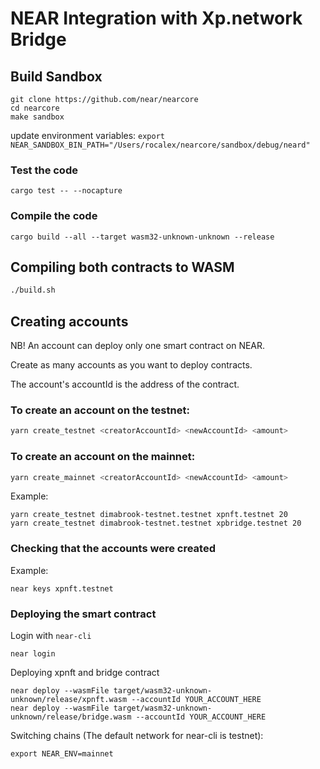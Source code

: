 # NEAR Integration with Xp.network Bridge

## Build Sandbox

```
git clone https://github.com/near/nearcore
cd nearcore
make sandbox
```

update environment variables: `export NEAR_SANDBOX_BIN_PATH="/Users/rocalex/nearcore/sandbox/debug/neard"`

### Test the code

```
cargo test -- --nocapture
```

### Compile the code

```
cargo build --all --target wasm32-unknown-unknown --release
```

## Compiling both contracts to WASM

```bash
./build.sh
```

## Creating accounts

NB! An account can deploy only one smart contract on NEAR.

Create as many accounts as you want to deploy contracts.

The account's accountId is the address of the contract.

### To create an account on the testnet:

```bash
yarn create_testnet <creatorAccountId> <newAccountId> <amount>
```

### To create an account on the mainnet:

```bash
yarn create_mainnet <creatorAccountId> <newAccountId> <amount>
```

Example:

```
yarn create_testnet dimabrook-testnet.testnet xpnft.testnet 20
yarn create_testnet dimabrook-testnet.testnet xpbridge.testnet 20
```

### Checking that the accounts were created

Example:

```
near keys xpnft.testnet
```


### Deploying the smart contract

Login with `near-cli`

```
near login
```

Deploying xpnft and bridge contract

```
near deploy --wasmFile target/wasm32-unknown-unknown/release/xpnft.wasm --accountId YOUR_ACCOUNT_HERE
near deploy --wasmFile target/wasm32-unknown-unknown/release/bridge.wasm --accountId YOUR_ACCOUNT_HERE
```

Switching chains (The default network for near-cli is testnet):

```
export NEAR_ENV=mainnet
```
